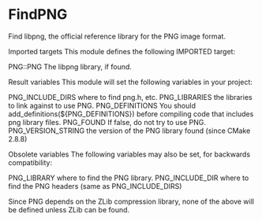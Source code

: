   

# FindPNG  
Find libpng, the official reference library for the PNG image format.  


Imported targets
This module defines the following IMPORTED target:

PNG::PNG
The libpng library, if found.

  


Result variables
This module will set the following variables in your project:

PNG_INCLUDE_DIRS
where to find png.h, etc.
PNG_LIBRARIES
the libraries to link against to use PNG.
PNG_DEFINITIONS
You should add_definitions(${PNG_DEFINITIONS}) before compiling code
that includes png library files.
PNG_FOUND
If false, do not try to use PNG.
PNG_VERSION_STRING
the version of the PNG library found (since CMake 2.8.8)

  


Obsolete variables
The following variables may also be set, for backwards compatibility:

PNG_LIBRARY
where to find the PNG library.
PNG_INCLUDE_DIR
where to find the PNG headers (same as PNG_INCLUDE_DIRS)

Since PNG depends on the ZLib compression library, none of the above
will be defined unless ZLib can be found.
  

